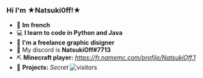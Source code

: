### Hi I'm ★Natsuki0ff!★

- 🥖 **Im french**
- 💻 **I learn to code in Python and Java**
- 🎨 **I'm a freelance graphic disigner**
- 💬 My discord is **NatsukiOff#7713**
- ⛏️ **Minecraft player:** *https://fr.namemc.com/profile/NatsukiOff.1*
- 💾 **Projects:** *Secret*
 ![visitors](https://visitor-badge.glitch.me/badge?page_id=page.id&left_color=green&right_color=red)
